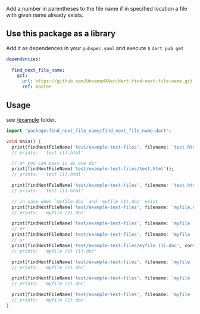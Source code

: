 
Add a number in parentheses to the file name if in specified location a file with given name already exists.

## Use this package as a library

Add it as dependences in your `pubspec.yaml` and execute `$` `dart pub get`
```yaml
dependencies: 
  ...
  find_next_file_name:
    git:
      url: https://github.com/UnnamedXAer/dart-find-next-file-name.git
      ref: master
```

## Usage

see [/example](https://github.com/UnnamedXAer/find-next-file-name/tree/master/dart-example-test-files) folder. 

```dart
import 'package:find_next_file_name/find_next_file_name.dart';

void main() {
  print(findNextFileName('test/example-test-files', filename: 'test.html'));
  // prints:  'test (1).html'

  // or you can pass is as one dir
  print(findNextFileName('test/example-test-files/test.html'));
  // prints:  'test (1).html'

  print(findNextFileName('test/example-test-files', filename: 'test.html', continueCounting: true));
  // prints:  'test (1).html'

  // in case when `myfile.doc` and 'myfile (1).doc' exist
  print(findNextFileName('test/example-test-files', filename: 'myfile.doc', continueCounting: true));
  // prints:  'myfile (2).doc'

  print(findNextFileName('test/example-test-files', filename: 'myfile (1).doc')); 
  // or
  print(findNextFileName('test/example-test-files', filename: 'myfile (1).doc', continueCounting: false));
  // or
  print(findNextFileName('test/example-test-files/myfile (1).doc', continueCounting: false));
  // prints:  'myfile (1) (1).doc'

  print(findNextFileName('test/example-test-files', filename: 'myfile (1).doc', continueCounting: true));
  // prints:  'myfile (2).doc'

  print(findNextFileName('test/example-test-files', filename: 'myfile (2).doc', continueCounting: true));
  // prints:  'myfile (2).doc'

  print(findNextFileName('test/example-test-files', filename: 'myfile (2).doc'));
  // prints:  'myfile (2).doc'
}

```
